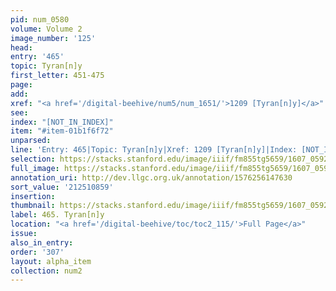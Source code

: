 ```yaml
---
pid: num_0580
volume: Volume 2
image_number: '125'
head:
entry: '465'
topic: Tyran[n]y
first_letter: 451-475
page:
add:
xref: "<a href='/digital-beehive/num5/num_1651/'>1209 [Tyran[n]y]</a>"
see:
index: "[NOT_IN_INDEX]"
item: "#item-01b1f6f72"
unparsed:
line: 'Entry: 465|Topic: Tyran[n]y|Xref: 1209 [Tyran[n]y]|Index: [NOT_IN_INDEX]|#item-01b1f6f72'
selection: https://stacks.stanford.edu/image/iiif/fm855tg5659/1607_0592/338,859,2954,769/full/0/default.jpg
full_image: https://stacks.stanford.edu/image/iiif/fm855tg5659/1607_0592/full/full/0/default.jpg
annotation_uri: http://dev.llgc.org.uk/annotation/1576256147630
sort_value: '212510859'
insertion:
thumbnail: https://stacks.stanford.edu/image/iiif/fm855tg5659/1607_0592/338,859,600,180/250,/0/default.jpg
label: 465. Tyran[n]y
location: "<a href='/digital-beehive/toc/toc2_115/'>Full Page</a>"
issue:
also_in_entry:
order: '307'
layout: alpha_item
collection: num2
---
```

